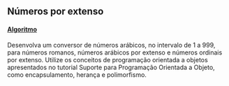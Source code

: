## Números por extenso
#### [Algoritmo](../algoritmos/numeros/App.py)

Desenvolva um conversor de números arábicos, no intervalo de 1 a 999, para números romanos, números arábicos por extenso e números ordinais por extenso. Utilize os conceitos de programação orientada a objetos apresentados no tutorial Suporte para Programação Orientada a Objeto, como encapsulamento, herança e polimorfismo.
